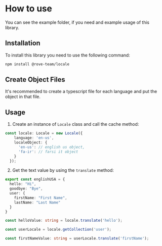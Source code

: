 # How to use

You can see the example folder, if you need and example usage of this library.

## Installation

To install this library you need to use the following command:

```bash
npm install @rove-team/locale
```

## Create Object Files

It's recommended to create a typescript file for each language and put the object in that file.

## Usage

1. Create an instance of `Locale` class and call the cache method:

```typescript
const locale: Locale = new Locale({
    language: 'en-us',
    localeObject: {
      'en-us': // english us object,
      'fa-ir': // farsi it object
    }
  });
```

2. Get the text value by using the `translate` method:

```typescript
export const englishUSA = {
  hello: "Hi",
  goodbye: "Bye",
  user: {
    firstName: "First Name",
    lastName: "Last Name"
  }
}
```

```typescript
const helloValue: string = locale.translate('hello');
```

```typescript
const userLocale = locale.getCollection('user');

const firstNameValue: string = userLocale.translate('firstName');
```